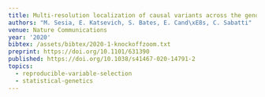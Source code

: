```yaml
---
title: Multi-resolution localization of causal variants across the genome.
authors: "M. Sesia, E. Katsevich, S. Bates, E. Cand\xE8s, C. Sabatti"
venue: Nature Communications
year: '2020'
bibtex: /assets/bibtex/2020-1-knockoffzoom.txt
preprint: https://doi.org/10.1101/631390 
published: https://doi.org/10.1038/s41467-020-14791-2
topics:
  - reproducible-variable-selection
  - statistical-genetics
---
```

